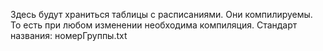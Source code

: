 Здесь будут храниться таблицы с расписаниями. 
Они компилируемы. То есть при любом изменении необходима компиляция.
Стандарт названия: номерГруппы.txt
